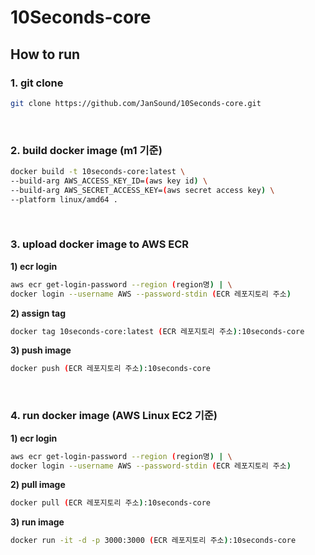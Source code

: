 # 10Seconds-core

## How to run
### 1. git clone
```bash
git clone https://github.com/JanSound/10Seconds-core.git
```

<br>

### 2. build docker image (m1 기준)
```bash
docker build -t 10seconds-core:latest \
--build-arg AWS_ACCESS_KEY_ID=(aws key id) \
--build-arg AWS_SECRET_ACCESS_KEY=(aws secret access key) \
--platform linux/amd64 .
```

<br>

### 3. upload docker image to AWS ECR
**1) ecr login**
```bash
aws ecr get-login-password --region (region명) | \
docker login --username AWS --password-stdin (ECR 레포지토리 주소)
```
**2) assign tag**
```bash
docker tag 10seconds-core:latest (ECR 레포지토리 주소):10seconds-core
```
**3) push image**
```bash
docker push (ECR 레포지토리 주소):10seconds-core
```

<br>

### 4. run docker image (AWS Linux EC2 기준)
**1) ecr login**
```bash
aws ecr get-login-password --region (region명) | \
docker login --username AWS --password-stdin (ECR 레포지토리 주소)
```
**2) pull image**
```bash
docker pull (ECR 레포지토리 주소):10seconds-core
```
**3) run image**
```bash
docker run -it -d -p 3000:3000 (ECR 레포지토리 주소):10seconds-core
```
